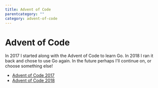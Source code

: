 ```yaml
---
title: Advent of Code
parentcategory: ""
category: advent-of-code
---
```

# Advent of Code

In 2017 I started along with the Advent of Code to learn Go. In 2018 I ran it back and chose to use Go again. In the future perhaps I'll continue on, or choose something else!

* [Advent of Code 2017](./2017/index.html)
* [Advent of Code 2018](./2018/index.html)
